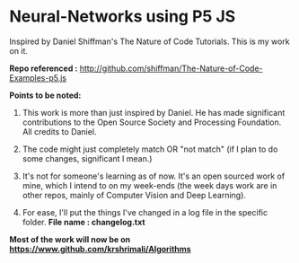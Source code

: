 # Neural-Networks using P5 JS
Inspired by Daniel Shiffman's The Nature of Code Tutorials. This is my work on it.  

**Repo referenced :** http://github.com/shiffman/The-Nature-of-Code-Examples-p5.js

**Points to be noted:**

1) This work is more than just inspired by Daniel. He has made significant contributions to the Open Source Society and Processing Foundation. All credits to Daniel. 

2) The code might just completely match OR "not match" (if I plan to do some changes, significant I mean.) 

3) It's not for someone's learning as of now. It's an open sourced work of mine, which I intend to on my week-ends (the week days work are in other repos, mainly of Computer Vision and Deep Learning). 

4) For ease, I'll put the things I've changed in a log file in the specific folder. **File name : changelog.txt**


**Most of the work will now be on https://www.github.com/krshrimali/Algorithms**
